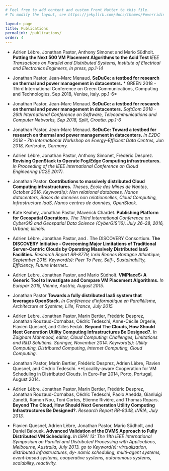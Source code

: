 ```yaml
---
# Feel free to add content and custom Front Matter to this file.
# To modify the layout, see https://jekyllrb.com/docs/themes/#overriding-theme-defaults

layout: page
title: Publications
permalink: /publications/
order: 4
---
```



- Adrien Lèbre, Jonathan Pastor, Anthony Simonet and Mario Südholt. **Putting the Next 500 VM Placement Algorithms to the Acid Test** *IEEE Transactions on Parallel and Distributed Systems, Institute of Electrical and Electronics Engineers, In press, pp.1-14*

- Jonathan Pastor, Jean-Marc Menaud. **SeDuCe: a testbed for research on thermal and power management in datacenters.** * GREEN 2018 - Third International Conference on Green Communications, Computing and Technologies, Sep 2018, Venise, Italy. pp.1-6*

- Jonathan Pastor, Jean-Marc Menaud. **SeDuCe: a testbed for research on thermal and power management in datacenters.** *SoftCom 2018 - 26th International Conference on Software, Telecommunications and Computer Networks, Sep 2018, Split, Croatia. pp.1-6*

- Jonathan Pastor, Jean-Marc Menaud. **SeDuCe: Toward a testbed for research on thermal and power management in datacenters.** *In E2DC 2018 - 7th International Workshop on Energy-Efficient Data Centres, Jun 2018, Karlsruhe, Germany.*

- Adrien Lèbre, Jonathan Pastor, Anthony Simonet, Frédéric Desprez. **Revising OpenStack to Operate Fog/Edge Computing infrastructures.** *In Proceeding of the IEEE International Conference on Cloud Engineering (IC2E 2017).*

- Jonathan Pastor. **Contributions to massively distributed Cloud Computing infrastructures.** *Theses, Ecole des Mines de Nantes, October 2016. Keyword(s): Non relational databases, Nanos datacenters, Bases de données non relationnelles, Cloud Computing, Infrastructure IaaS, Nanos centres de données, OpenStack.*

- Kate Keahey, Jonathan Pastor, Maverick Chardet. **Publishing Platform for Geospatial Operations.** *The Third International Conference on CyberGIS and Geospatial Data Science (CyberGIS’16). July 26–28, 2016, Urbana, Illinois.*

- Adrien Lèbre, Jonathan Pastor, and . The DISCOVERY Consortium. **The DISCOVERY Initiative - Overcoming Major Limitations of Traditional Server-Centric Clouds by Operating Massively Distributed IaaS Facilities.** *Research Report RR-8779, Inria Rennes Bretagne Atlantique, September 2015. Keyword(s): Peer To Peer, Self-, Sustainability, Efficiency, Future Internet..*

- Adrien Lebre, Jonathan Pastor, and Mario Südholt. **VMPlaceS: A Generic Tool to Investigate and Compare VM Placement Algorithms.** *In Europar 2015, Vienne, Austria, August 2015.*

- Jonathan Pastor **Towards a fully distributed IaaS system that leverages OpenStack.** *In Conférence d’informatique en Parallélisme, Architecture et Système, Lille, France, July 2015.*

- Adrien Lebre, Jonathan Pastor, Marin Bertier, Frédéric Desprez, Jonathan Rouzaud-Cornabas, Cédric Tedeschi, Anne-Cécile Orgerie, Flavien Quesnel, and Gilles Fedak. **Beyond The Clouds, How Should Next Generation Utility Computing Infrastructures Be Designed?.** *In Zaigham Mahmood, editor, Cloud Computing: Challenges, Limitations and R&D Solutions. Springer, November 2014. Keyword(s): Utility Computing, Distributed Computing, Internet Computing, Cloud Computing.*

- Jonathan Pastor, Marin Bertier, Frédéric Desprez, Adrien Lèbre, Flavien Quesnel, and Cédric Tedeschi. **Locality-aware Cooperation for VM Scheduling in Distributed Clouds. In Euro-Par 2014, Porto, Portugal, August 2014.

- Adrien Lèbre, Jonathan Pastor, Marin Bertier, Frédéric Desprez, Jonathan Rouzaud-Cornabas, Cédric Tedeschi, Paolo Anedda, Gianluigi Zanetti, Ramon Nou, Toni Cortes, Etienne Rivière, and Thomas Ropars. **Beyond The Cloud, How Should Next Generation Utility Computing Infrastructures Be Designed?.** *Research Report RR-8348, INRIA, July 2013.*

- Flavien Quesnel, Adrien Lèbre, Jonathan Pastor, Mario Südholt, and Daniel Balouek. **Advanced Validation of the DVMS Approach to Fully Distributed VM Scheduling.** *In ISPA' 13: The 11th IEEE International Symposium on Parallel and Distributed Processing with Applications, Melbourne, Australia, July 2013. go to Keyword(s): virtualization, distributed infrastructures, dy- namic scheduling, multi-agent systems, event-based systems, cooperative systems, autonomous systems, scalability, reactivity.* 